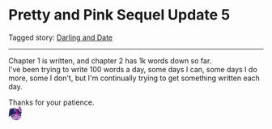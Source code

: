# Pretty and Pink Sequel Update 5

Tagged story: [Darling and Date](https://www.fimfiction.net/story/539654/darling-and-date)

***

Chapter 1 is written, and chapter 2 has 1k words down so far.  
I've been trying to write 100 words a day, some days I can, some days I do more, some I don't, but I'm continually trying to get something written each day.

Thanks for your patience.  
![:twilightsmile:](../../../emotes/twilightsmile.png)
